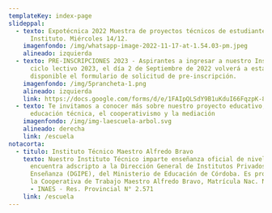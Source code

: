 ```yaml
---
templateKey: index-page
slideppal:
  - texto: Expotécnica 2022 Muestra de proyectos técnicos de estudiantes del
      Instituto. Miércoles 14/12.
    imagenfondo: /img/whatsapp-image-2022-11-17-at-1.54.03-pm.jpeg
    alineado: izquierda
  - texto: PRE-INSCRIPCIONES 2023 - Aspirantes a ingresar a nuestro Instituto en el
      ciclo lectivo 2023, el día 2 de Septiembre de 2022 volverá a estar
      disponible el formulario de solicitud de pre-inscripción.
    imagenfondo: /img/5prancheta-1.png
    alineado: izquierda
    link: https://docs.google.com/forms/d/e/1FAIpQLSdY9B1uKduI66FqzpK-8PCHWpzb2j55-Xx4sg5EnWyvirup7Q/viewform?usp=sf_link
  - texto: Te invitamos a conocer más sobre nuestro proyecto educativo, basado en la
      educación técnica, el cooperativismo y la mediación
    imagenfondo: /img/img-laescuela-arbol.svg
    alineado: derecha
    link: /escuela
notacorta:
  - titulo: Instituto Técnico Maestro Alfredo Bravo
    texto: Nuestro Instituto Técnico imparte enseñanza oficial de nivel medio y se
      encuentra adscripto a la Dirección General de Institutos Privados de
      Enseñanza (DGIPE), del Ministerio de Educación de Córdoba. Es propiedad de
      la Cooperativa de Trabajo Maestro Alfredo Bravo, Matrícula Nac. N° 26.534
      - INAES - Res. Provincial N° 2.571
    link: /escuela
---
```

